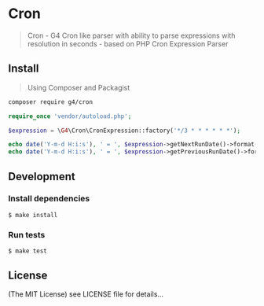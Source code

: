 Cron
==========

> Cron - G4 Cron like parser with ability to parse expressions with resolution in seconds - based on PHP Cron Expression Parser

## Install

> Using Composer and Packagist

```sh
composer require g4/cron
```

```php
require_once 'vendor/autoload.php';

$expression = \G4\Cron\CronExpression::factory('*/3 * * * * * *');

echo date('Y-m-d H:i:s'), ' = ', $expression->getNextRunDate()->format('Y-m-d H:i:s'), PHP_EOL;
echo date('Y-m-d H:i:s'), ' = ', $expression->getPreviousRunDate()->format('Y-m-d H:i:s'), PHP_EOL;
```

## Development

### Install dependencies

    $ make install

### Run tests

    $ make test

## License

(The MIT License)
see LICENSE file for details...
